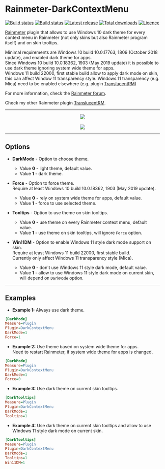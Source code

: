 # Rainmeter-DarkContextMenu

[![Build status](https://img.shields.io/github/workflow/status/ozone10/Rainmeter-DarkContextMenu/Build/master?logo=Github)](https://github.com/ozone10/Rainmeter-DarkContextMenu)
[![Build status](https://img.shields.io/appveyor/ci/ozone10/Rainmeter-DarkContextMenu/master?logo=Appveyor)](https://ci.appveyor.com/project/ozone10/rainmeter-darkcontextmenu/branch/master)
[![Latest release](https://img.shields.io/github/v/release/ozone10/Rainmeter-DarkContextMenu?include_prereleases)](https://github.com/ozone10/Rainmeter-DarkContextMenu/releases/latest)
[![Total downloads](https://img.shields.io/github/downloads/ozone10/Rainmeter-DarkContextMenu/total.svg)](https://github.com/ozone10/Rainmeter-DarkContextMenu/releases)
[![Licence](https://img.shields.io/github/license/ozone10/Rainmeter-DarkContextMenu?color=9cf)](https://www.gnu.org/licenses/gpl-3.0.en.html)

[Rainmeter](https://www.rainmeter.net) plugin that allows to use Windows 10 dark theme for every context menu in Rainmeter (not only skins but also Rainmeter program itself) and on skin tooltips.

Minimal requirements are Windows 10 build 10.0.17763, 1809 (October 2018 update), and enabled dark theme for apps.  
Since Windows 10 build 10.0.18362, 1903 (May 2019 update) it is possible to use dark theme ignoring system wide theme for apps.  
Windows 11 build 22000, first stable build allow to apply dark mode on skin, this can affect Window 11 transparency style. Windows 11 transparency (e.g. Mica) need to be enabled elsewhere (e.g. plugin [TranslucentRM](https://github.com/ozone10/Rainmeter-TranslucentRM))

For more information, check the [Rainmeter forum](https://forum.rainmeter.net/viewtopic.php?f=128&t=33028).

Check my other Rainmeter plugin [TranslucentRM](https://github.com/ozone10/Rainmeter-TranslucentRM).

* * *

<p align="center">
  <img src="https://i.imgur.com/3gbFxfI.png">
  <br><br>
  <img src="https://i.imgur.com/SIAmcZY.png">
</p>

* * *

## Options

- **DarkMode** - Option to choose theme.

  - Value **0** - light theme, default value.
  - Value **1** - dark theme.

- **Force** - Option to force theme.  
    Require at least Windows 10 build 10.0.18362, 1903 (May 2019 update).

  - Value **0** - rely on system wide theme for apps, default value.
  - Value **1** - force to use selected theme.

- **Tooltips** - Option to use theme on skin tooltips.
  - Value **0** - use theme on every Rainmeter context menu, default value.
  - Value **1** - use theme on skin tooltips, will ignore `Force` option.

- **Win11DM** - Option to enable Windows 11 style dark mode support on skin.  
    Require at least Windows 11 build 22000, first stable build.  
    Currently only affect Windows 11 transparency style (Mica).

  - Value **0** - don't use Windows 11 style dark mode, default value.
  - Value **1** - allow to use Windows 11 style dark mode on current skin, will depend on `DarkMode` option.

* * *

## Examples

- **Example 1:**
    Always use dark theme.

```ini
[DarkMode]
Measure=Plugin
Plugin=DarkContextMenu
DarkMode=1
Force=1
```

- **Example 2:**
    Use theme based on system wide theme for apps.  
    Need to restart Rainmeter, if system wide theme for apps is changed.

```ini
[DarkMode]
Measure=Plugin
Plugin=DarkContextMenu
DarkMode=1
Force=0
```

- **Example 3:**
    Use dark theme on current skin tooltips.  

```ini
[DarkTooltips]
Measure=Plugin
Plugin=DarkContextMenu
DarkMode=1
Tooltips=1
```

- **Example 4:**
    Use dark theme on current skin tooltips and allow to use Windows 11 style dark mode on current skin.  

```ini
[DarkTooltips]
Measure=Plugin
Plugin=DarkContextMenu
DarkMode=1
Tooltips=1
Win11DM=1
```
